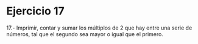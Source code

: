 # Ejercicio 17
17.- Imprimir, contar y sumar los múltiplos de 2 que hay entre una serie de números, tal que el
segundo sea mayor o igual que el primero. 
